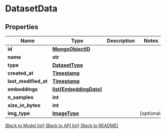 # DatasetData

## Properties
Name | Type | Description | Notes
------------ | ------------- | ------------- | -------------
**id** | [**MongoObjectID**](MongoObjectID.md) |  | 
**name** | **str** |  | 
**type** | [**DatasetType**](DatasetType.md) |  | 
**created_at** | [**Timestamp**](Timestamp.md) |  | 
**last_modified_at** | [**Timestamp**](Timestamp.md) |  | 
**embeddings** | [**list[EmbeddingData]**](EmbeddingData.md) |  | 
**n_samples** | **int** |  | 
**size_in_bytes** | **int** |  | 
**img_type** | [**ImageType**](ImageType.md) |  | [optional] 

[[Back to Model list]](../README.md#documentation-for-models) [[Back to API list]](../README.md#documentation-for-api-endpoints) [[Back to README]](../README.md)

